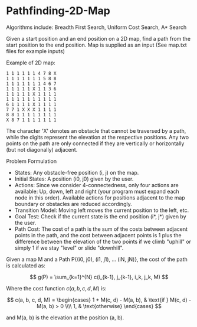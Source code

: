 # Pathfinding-2D-Map
Algorithms include: Breadth First Search, Uniform Cost Search, A* Search

Given a start position and an end position on a 2D map, find a path from the start position to the end position. Map is supplied as an input (See map.txt files for example inputs)

Example of 2D map:
```
1 1 1 1 1 1 4 7 8 X
1 1 1 1 1 1 1 5 8 8
1 1 1 1 1 1 1 4 6 7
1 1 1 1 1 X 1 1 3 6
1 1 1 1 1 X 1 1 1 1
1 1 1 1 1 1 1 1 1 1
6 1 1 1 1 X 1 1 1 1
7 7 1 X X X 1 1 1 1
8 8 1 1 1 1 1 1 1 1
X 8 7 1 1 1 1 1 1 1
```

The character 'X' denotes an obstacle that cannot be traversed by a path, while the digits represent the elevation at the respective positions. Any two points on the path are only connected if they are vertically or horizontally (but not diagonally) adjacent.

Problem Formulation
- States: Any obstacle-free position (i, j) on the map.
- Initial States: A position (i0, j0) given by the user.
- Actions: Since we consider 4-connectedness, only four actions are available: Up, down, left and right (your program must expand each node in this order). Available actions for positions adjacent to the map boundary or obstacles are reduced accordingly.
- Transition Model: Moving left moves the current position to the left, etc.
- Goal Test: Check if the current state is the end position (i*, j*) given by the user.
- Path Cost: The cost of a path is the sum of the costs between adjacent points in the path, and the cost between adjacent points is 1 plus the difference between the elevation of the two points if we climb "uphill" or simply 1 if we stay "level" or slide "downhill".


Given a map M and a Path P{(i0, j0), (i1, j1), ... (iN, jN)}, the cost of the path is calculated as:

$$
g(P) = \sum_{k=1}^{N} c(i_{k-1}, j_{k-1}, i_k, j_k, M)
$$

Where the cost function $c(a, b, c, d, M)$ is:

$$
c(a, b, c, d, M) =
\begin{cases}
1 + M(c, d) - M(a, b), & \text{if } M(c, d) - M(a, b) > 0 \\\\
1, & \text{otherwise}
\end{cases}
$$

and M(a, b) is the elevation at the position (a, b). 
